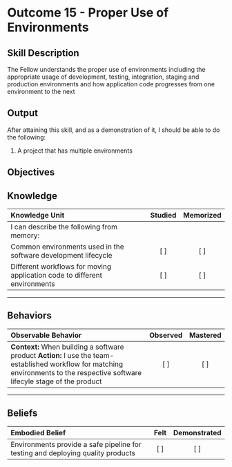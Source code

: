 # Outcome 15 - Proper Use of Environments

**Skill Description**
----------
The Fellow understands the proper use of environments including the appropriate usage of development, testing, integration, staging and production environments and how application code progresses from one environment to the next

**Output**
----------
After attaining this skill, and as a demonstration of it, I should be able to do the following:

1. A project that has multiple environments



**Objectives**
----------
## **Knowledge**


| Knowledge Unit   |      Studied      | Memorized |
|:-------------|:------------------:|:--------:|
| I can describe the following from memory: | | |
| Common environments used in the software development lifecycle | [ ] | [ ]  |
| Different workflows for moving application code to different environments | [ ] | [ ]  |



----------


## **Behaviors**

| Observable Behavior   |      Observed      | Mastered |
|:-------------|:------------------:|:--------:|
| **Context:** When building a software product **Action:** I use the team-established workflow for matching environments to the respective software lifecyle stage of the product | [ ] | [ ] |


----------


## **Beliefs**


| Embodied Belief   |      Felt      | Demonstrated |
|:-------------|:------------------:|:--------:|
| Environments provide a safe pipeline for testing and deploying quality products | [ ] | [ ] |

